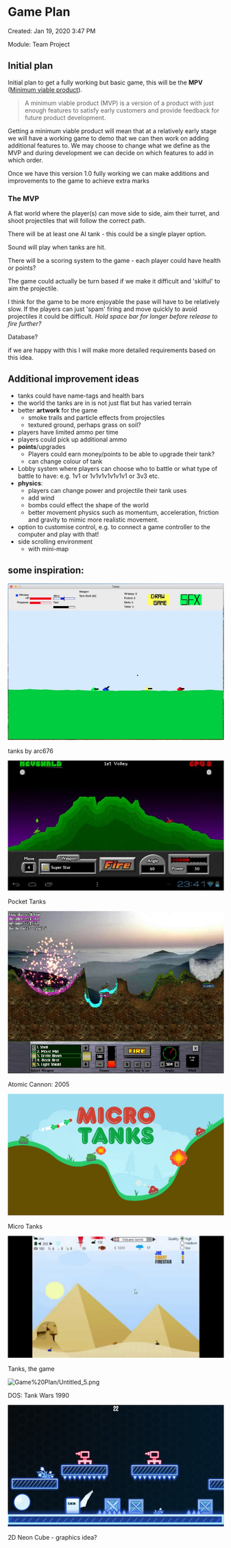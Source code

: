# Game Plan

Created: Jan 19, 2020 3:47 PM

Module: Team Project

## Initial plan

Initial plan to get a fully working but basic game, this will be the **MPV** ([Minimum viable product](https://en.wikipedia.org/wiki/Minimum_viable_product)).

> A minimum viable product (MVP) is a version of a product with just enough features to satisfy early customers and provide feedback for future product development.

Getting a minimum viable product will mean that at a relatively early stage we will have a working game to demo that we can then work on adding additional features to. We may choose to change what we define as the MVP and during development we can decide on which features to add in which order.

Once we have this version 1.0 fully working we can make additions and improvements to the game to achieve extra marks 

### The MVP

A flat world where the player(s) can move side to side, aim their turret, and shoot projectiles that will follow the correct path.

There will be at least one AI tank - this could be a single player option.

Sound will play when tanks are hit.

There will be a scoring system to the game - each player could have health or points?

The game could actually be turn based if we make it difficult and 'skilful' to aim the projectile.

I think for the game to be more enjoyable the pase will have to be relatively slow. If the players can just 'spam' firing and move quickly to avoid projectiles it could be difficult. *Hold space bar for longer before release to fire further?*

Database?

if we are happy with this I will make more detailed requirements based on this idea.

## Additional improvement ideas

- tanks could have name-tags and health bars
- the world the tanks are in is not just flat but has varied terrain
- better **artwork** for the game
    - smoke trails and particle effects from projectiles
    - textured ground, perhaps grass on soil?
- players have limited ammo per time
- players could pick up additional ammo
- **points**/upgrades
    - Players could earn money/points to be able to upgrade their tank?
    - can change colour of tank
- Lobby system where players can choose who to battle or what type of battle to have: e.g. 1v1 or 1v1v1v1v1v1v1 or 3v3 etc.
- **physics**:
    - players can change power and projectile their tank uses
    - add wind
    - bombs could effect the shape of the world
    - better movement physics such as momentum, acceleration, friction and gravity to mimic more realistic movement.
- option to customise control, e.g. to connect a game controller to the computer and play with that!
- side scrolling environment
    - with mini-map 

## some inspiration:

![Game%20Plan/Untitled.png](Game%20Plan/Untitled.png)

tanks by arc676

![Game%20Plan/Untitled_1.png](Game%20Plan/Untitled_1.png)

Pocket Tanks

![Game%20Plan/Untitled_2.png](Game%20Plan/Untitled_2.png)

Atomic Cannon: 2005

![Game%20Plan/Untitled_3.png](Game%20Plan/Untitled_3.png)

Micro Tanks

![Game%20Plan/Untitled_4.png](Game%20Plan/Untitled_4.png)

Tanks, the game

![Game%20Plan/Untitled_5.png](Game%20Plan/Untitled_5.png)

DOS: Tank Wars 1990

![Game%20Plan/Untitled_6.png](Game%20Plan/Untitled_6.png)

2D Neon Cube - graphics idea?